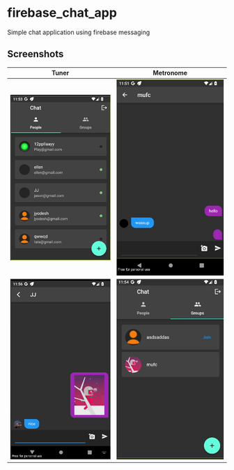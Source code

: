 # firebase_chat_app

Simple chat application using firebase messaging



## Screenshots
Tuner             |  Metronome
:-------------------------:|:-------------------------:
![My Image](screenshots/people.png) |  ![My Image](screenshots/grp.png)
![My Image](screenshots/oneonone.png) |  ![My Image](screenshots/group.png)